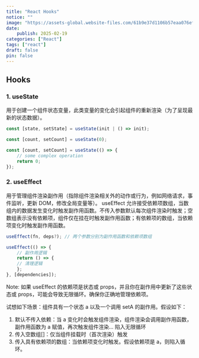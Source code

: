 ```yaml
---
title: "React Hooks"
notice: ""
image: "https://assets-global.website-files.com/61b9e37d1106b57eaa076efd/629df2647290ef3b75d74f2c_a2bc81309136b0c1864f582b1af95307_546c60cadefd5c0f5e78014543c554cb.png"
date:
    publish: 2025-02-19
categories: ["React"]
tags: ["react"]
draft: false
pin: false
---
```


## Hooks

### 1. useState

用于创建一个组件状态变量，此类变量的变化会引起组件的重新渲染（为了呈现最新的状态数据）。

```js
const [state, setState] = useState(init | () => init);

const [count, setCount] = useState(0);

const [count, setCount] = useState(() => {
    // some complex operation
    return 0;
});
```

### 2. useEffect

用于管理组件渲染副作用（指除组件渲染相关外的动作或行为，例如网络请求，事件监听，更新 DOM，修改全局变量等）。
useEffect 允许接受依赖项数组，当数组内的数据发生变化时触发副作用函数。不传入参数默认每次组件渲染时触发；空数组表示没有依赖项，组件仅在挂在时触发副作用函数；有依赖项的数组，当依赖项变化时触发副作用函数。

```js
useEffect(fn, deps?); // 两个参数分别为副作用函数和依赖项数组

useEffect(() => {
    // 副作用逻辑
    return () => {
    // 清理逻辑
    };
}, [dependencies]);
```

Note: 如果 useEffect 的依赖项是状态或 props，并且你在副作用中更新了这些状态或 props，可能会导致无限循环。确保你正确地管理依赖项。

试想如下场景：组件具有一个状态 a 以及一个调用 setA 的副作用。假设如下：

1. 默认不传入依赖：当 a 变化时会触发组件渲染，组件渲染会调用副作用函数，副作用函数为 a 赋值，再次触发组件渲染... 陷入无限循环
2. 传入空数组[]：仅当组件挂载时（首次渲染）触发
3. 传入具有依赖项的数组：当依赖项变化时触发。假设依赖项是 a，则陷入循环。
